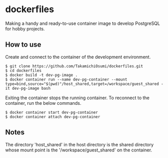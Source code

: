 # dockerfiles

Making a handy and ready-to-use container image to develop PostgreSQL for hobby projects.

## How to use

Create and connect to the container of the development environment.

```console
$ git clone https://github.com/TakamichiOsumi/dockerfiles.git
$ cd dockerfiles
$ docker build -t dev-pg-image .
$ docker container run --name dev-pg-container --mount type=bind,source="$(pwd)"/host_shared,target=/workspace/guest_shared -it dev-pg-image bash
```

Exiting the container stops the running container. To reconnect to the container, run the below commands.
```console
$ docker container start dev-pg-container
$ docker container attach dev-pg-container
```

## Notes

The directory 'host_shared' in the host directory is the shared directory whose mount point is the '/workspace/guest_shared' on the container.
